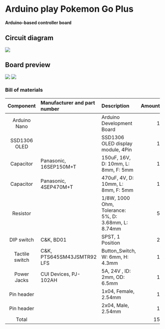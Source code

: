 # Arduino play Pokemon Go Plus
**Arduino-based controller board**

## Circuit diagram
![](https://github.takahashi65.info/lib_img/github_arduino2pokemon_schematic.webp)

## Board preview
![](https://github.takahashi65.info/lib_img/github_arduino_control_pokemon_pcb_front.webp) 
![](https://github.takahashi65.info/lib_img/github_arduino_control_pokemon_pcb_rear.webp)  

### Bill of materials  
| Component| Manufacturer and part number | Description | Amount |
| :-: | :- | :- | -: |
| Arduino Nano | | Arduino Development Board | 1 |
| SSD1306 OLED | | SSD1306 OLED display module, 4Pin | 1 |
| Capacitor | Panasonic, 16SEP150M+T | 150uF, 16V, D: 10mm, L: 8mm, F: 5mm | 1 |
| Capacitor | Panasonic, 4SEP470M+T | 470uF, 4V, D: 10mm, L: 8mm, F: 5mm | 1 |
| Resistor | | 1/8W, 1000 Ohm, Tolerance: 5%, D: 3.68mm, L: 8.74mm | 5 |
| DIP switch | C&K, BD01 | SPST, 1 Position | 2 |
| Tactile switch | C&K, PTS645SM43JSMTR92 LFS | Button_Switch, W: 6mm, H: 4.3mm | 1 |
| Power Jacks | CUI Devices, PJ-102AH | 5A, 24V , ID: 2mm, OD: 6.5mm | 1 |
| Pin header | | 1x04, Female, 2.54mm | 1 |
| Pin header | | 2x04, Male, 2.54mm | 1 |
| Total | | | 15 |
